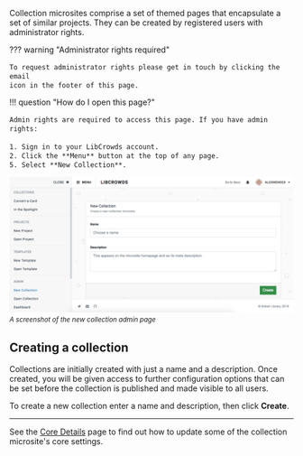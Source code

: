 
Collection microsites comprise a set of themed pages that encapsulate a set of
similar projects. They can be created by registered users with administrator
rights.

??? warning "Administrator rights required"

    To request administrator rights please get in touch by clicking the email
    icon in the footer of this page.

!!! question "How do I open this page?"

    Admin rights are required to access this page. If you have admin rights:

    1. Sign in to your LibCrowds account.
    2. Click the **Menu** button at the top of any page.
    5. Select **New Collection**.

![A screenshot of the new collection admin page](/assets/img/collection/new.png?raw=true)
<br><small>*A screenshot of the new collection admin page*</small>

## Creating a collection

Collections are initially created with just a name and a description. Once
created, you will be given access to further configuration options
that can be set before the collection is published and made visible to all
users.

To create a new collection enter a name and description, then click **Create**.

---

See the [Core Details](/collections/details.md) page to find out how to
update some of the collection microsite's core settings.
